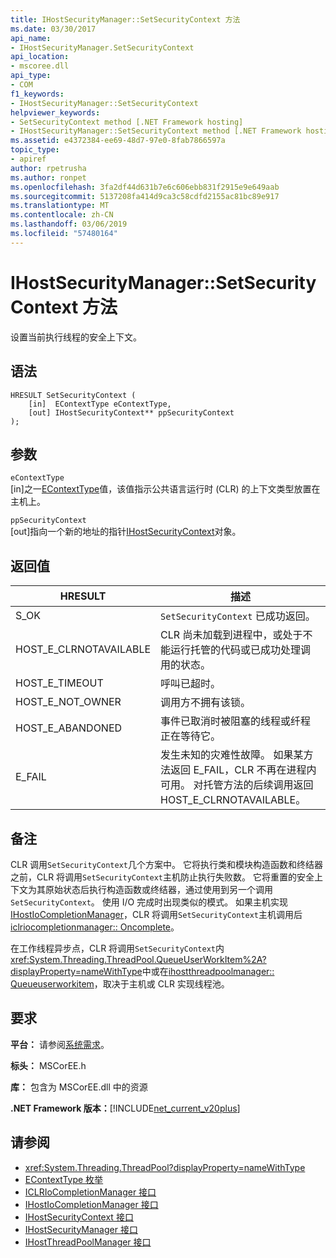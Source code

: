 ```yaml
---
title: IHostSecurityManager::SetSecurityContext 方法
ms.date: 03/30/2017
api_name:
- IHostSecurityManager.SetSecurityContext
api_location:
- mscoree.dll
api_type:
- COM
f1_keywords:
- IHostSecurityManager::SetSecurityContext
helpviewer_keywords:
- SetSecurityContext method [.NET Framework hosting]
- IHostSecurityManager::SetSecurityContext method [.NET Framework hosting]
ms.assetid: e4372384-ee69-48d7-97e0-8fab7866597a
topic_type:
- apiref
author: rpetrusha
ms.author: ronpet
ms.openlocfilehash: 3fa2df44d631b7e6c606ebb831f2915e9e649aab
ms.sourcegitcommit: 5137208fa414d9ca3c58cdfd2155ac81bc89e917
ms.translationtype: MT
ms.contentlocale: zh-CN
ms.lasthandoff: 03/06/2019
ms.locfileid: "57480164"
---
```

# <a name="ihostsecuritymanagersetsecuritycontext-method"></a>IHostSecurityManager::SetSecurityContext 方法
设置当前执行线程的安全上下文。  
  
## <a name="syntax"></a>语法  
  
```  
HRESULT SetSecurityContext (  
    [in]  EContextType eContextType,  
    [out] IHostSecurityContext** ppSecurityContext  
);  
```  
  
## <a name="parameters"></a>参数  
 `eContextType`  
 [in]之一[EContextType](../../../../docs/framework/unmanaged-api/hosting/econtexttype-enumeration.md)值，该值指示公共语言运行时 (CLR) 的上下文类型放置在主机上。  
  
 `ppSecurityContext`  
 [out]指向一个新的地址的指针[IHostSecurityContext](../../../../docs/framework/unmanaged-api/hosting/ihostsecuritycontext-interface.md)对象。  
  
## <a name="return-value"></a>返回值  
  
|HRESULT|描述|  
|-------------|-----------------|  
|S_OK|`SetSecurityContext` 已成功返回。|  
|HOST_E_CLRNOTAVAILABLE|CLR 尚未加载到进程中，或处于不能运行托管的代码或已成功处理调用的状态。|  
|HOST_E_TIMEOUT|呼叫已超时。|  
|HOST_E_NOT_OWNER|调用方不拥有该锁。|  
|HOST_E_ABANDONED|事件已取消时被阻塞的线程或纤程正在等待它。|  
|E_FAIL|发生未知的灾难性故障。 如果某方法返回 E_FAIL，CLR 不再在进程内可用。 对托管方法的后续调用返回 HOST_E_CLRNOTAVAILABLE。|  
  
## <a name="remarks"></a>备注  
 CLR 调用`SetSecurityContext`几个方案中。 它将执行类和模块构造函数和终结器之前，CLR 将调用`SetSecurityContext`主机防止执行失败数。 它将重置的安全上下文为其原始状态后执行构造函数或终结器，通过使用到另一个调用`SetSecurityContext`。 使用 I/O 完成时出现类似的模式。 如果主机实现[IHostIoCompletionManager](../../../../docs/framework/unmanaged-api/hosting/ihostiocompletionmanager-interface.md)，CLR 将调用`SetSecurityContext`主机调用后[iclriocompletionmanager:: Oncomplete](../../../../docs/framework/unmanaged-api/hosting/iclriocompletionmanager-oncomplete-method.md)。  
  
 在工作线程异步点，CLR 将调用`SetSecurityContext`内<xref:System.Threading.ThreadPool.QueueUserWorkItem%2A?displayProperty=nameWithType>中或在[ihostthreadpoolmanager:: Queueuserworkitem](../../../../docs/framework/unmanaged-api/hosting/ihostthreadpoolmanager-queueuserworkitem-method.md)，取决于主机或 CLR 实现线程池。  
  
## <a name="requirements"></a>要求  
 **平台：** 请参阅[系统需求](../../../../docs/framework/get-started/system-requirements.md)。  
  
 **标头：** MSCorEE.h  
  
 **库：** 包含为 MSCorEE.dll 中的资源  
  
 **.NET Framework 版本：**[!INCLUDE[net_current_v20plus](../../../../includes/net-current-v20plus-md.md)]  
  
## <a name="see-also"></a>请参阅
- <xref:System.Threading.ThreadPool?displayProperty=nameWithType>
- [EContextType 枚举](../../../../docs/framework/unmanaged-api/hosting/econtexttype-enumeration.md)
- [ICLRIoCompletionManager 接口](../../../../docs/framework/unmanaged-api/hosting/iclriocompletionmanager-interface.md)
- [IHostIoCompletionManager 接口](../../../../docs/framework/unmanaged-api/hosting/ihostiocompletionmanager-interface.md)
- [IHostSecurityContext 接口](../../../../docs/framework/unmanaged-api/hosting/ihostsecuritycontext-interface.md)
- [IHostSecurityManager 接口](../../../../docs/framework/unmanaged-api/hosting/ihostsecuritymanager-interface.md)
- [IHostThreadPoolManager 接口](../../../../docs/framework/unmanaged-api/hosting/ihostthreadpoolmanager-interface.md)
